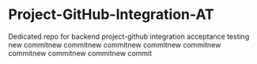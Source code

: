 # Project-GitHub-Integration-AT
Dedicated repo for backend project-github integration acceptance testing
new commitnew commitnew commitnew commitnew commitnew commitnew commitnew commitnew commit